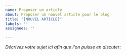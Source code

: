 ```yaml
---
name: Proposer un article
about: Proposer un nouvel article pour le blog
title: "[NOUVEL ARTICLE]"
labels: ''
assignees: ''

---
```


*Décrivez votre sujet ici afin que l'on puisse en discuter:*
